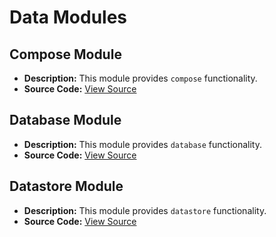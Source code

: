 # Data Modules

## Compose Module
- **Description:** This module provides `compose` functionality.
- **Source Code:** [View Source](../data/compose)

## Database Module
- **Description:** This module provides `database` functionality.
- **Source Code:** [View Source](../data/database)

## Datastore Module
- **Description:** This module provides `datastore` functionality.
- **Source Code:** [View Source](../data/datastore)

